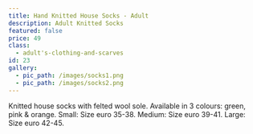 ```yaml
---
title: Hand Knitted House Socks - Adult
description: Adult Knitted Socks
featured: false
price: 49
class:
  - adult's-clothing-and-scarves
id: 23
gallery:
  - pic_path: /images/socks1.png
  - pic_path: /images/socks2.png
---
```



Knitted house socks with felted wool sole. Available in 3 colours: green, pink & orange. Small: Size euro 35-38. Medium: Size euro 39-41. Large: Size euro 42-45.
